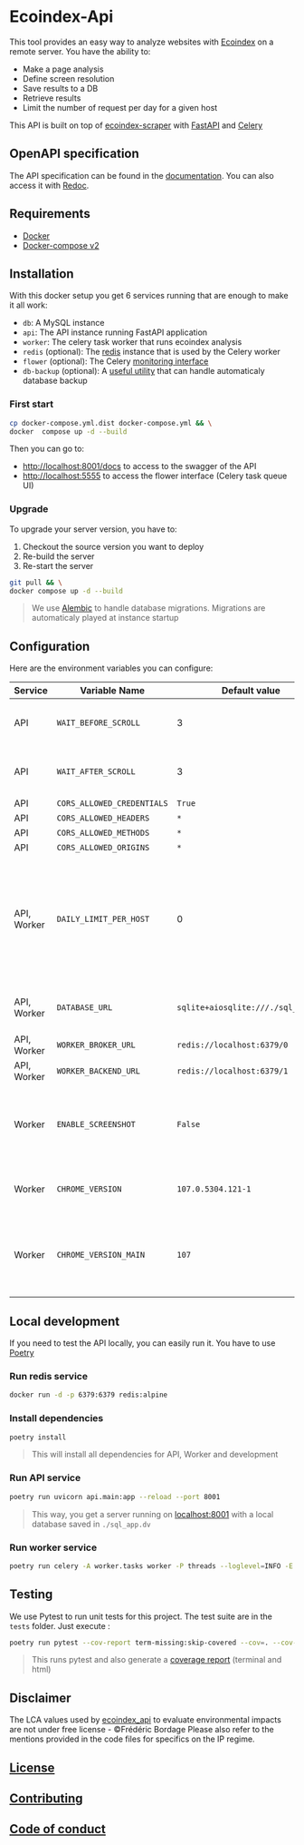 # Ecoindex-Api

This tool provides an easy way to analyze websites with [Ecoindex](http://www.ecoindex.fr) on a remote server. You have the ability to:

- Make a page analysis
- Define screen resolution
- Save results to a DB
- Retrieve results
- Limit the number of request per day for a given host

This API is built on top of [ecoindex-scraper](https://pypi.org/project/ecoindex-scraper/) with [FastAPI](https://fastapi.tiangolo.com/) and [Celery](https://docs.celeryq.dev/)

## OpenAPI specification

The API specification can be found in the [documentation](docs/openapi.json). You can also access it with [Redoc](https://redocly.github.io/redoc/?url=https://raw.githubusercontent.com/cnumr/ecoindex_api/main/docs/openapi.json).

## Requirements

- [Docker](https://www.docker.com/)
- [Docker-compose v2](https://docs.docker.com/compose/compose-v2/)

## Installation

With this docker setup you get 6 services running that are enough to make it all work:

- `db`: A MySQL instance
- `api`: The API instance running FastAPI application
- `worker`: The celery task worker that runs ecoindex analysis
- `redis` (optional): The [redis](https://redis.io/) instance that is used by the Celery worker
- `flower` (optional): The Celery [monitoring interface](https://flower.readthedocs.io/en/latest/)
- `db-backup` (optional): A [useful utility](https://github.com/tiredofit/docker-db-backup) that can handle automaticaly database backup

### First start

```bash
cp docker-compose.yml.dist docker-compose.yml && \
docker  compose up -d --build
```

Then you can go to:

- [http://localhost:8001/docs](http://localhost:8001/docs) to access to the swagger of the API
- [http://localhost:5555](http://localhost:5555) to access the flower interface (Celery task queue UI)

### Upgrade

To upgrade your server version, you have to:

1. Checkout the source version you want to deploy
2. Re-build the server
3. Re-start the server

```bash
git pull && \
docker compose up -d --build
```

> We use [Alembic](https://pypi.org/project/alembic/) to handle database migrations. Migrations are automaticaly played at instance startup

## Configuration

Here are the environment variables you can configure:

| Service     | Variable Name              | Default value | Description                                                                                                                                                                                                                                                                                                                                                                                                                |
|-------------|----------------------------|---------------|----------------------------------------------------------------------------------------------------------------------------------------------------------------------------------------------------------------------------------------------------------------------------------------------------------------------------------------------------------------------------------------------------------------------------|
| API         | `WAIT_BEFORE_SCROLL`       | 3             | You can configure the wait time of the scenario when a page is loaded before it scrolls down to the bottom of the page                                                                                                                                                                                                                                                                                                     |
| API         | `WAIT_AFTER_SCROLL`        | 3             | You can configure the wait time of the scenario when a page is loaded after having scrolled down to the bottom of the page                                                                                                                                                                                                                                                                                                 |
| API         | `CORS_ALLOWED_CREDENTIALS` | `True`        | See [MDN web doc](https://developer.mozilla.org/en-US/docs/Web/HTTP/Headers/Access-Control-Allow-Credentials)                                                                                                                                                                                                                                                                                                              |
| API         | `CORS_ALLOWED_HEADERS`     | `*`           | See [MDN web doc](https://developer.mozilla.org/en-US/docs/Web/HTTP/Headers/Access-Control-Allow-Headers)                                                                                                                                                                                                                                                                                                                  |
| API         | `CORS_ALLOWED_METHODS`     | `*`           | See [MDN web doc](https://developer.mozilla.org/en-US/docs/Web/HTTP/Headers/Access-Control-Allow-Methods)                                                                                                                                                                                                                                                                                                                  |
| API         | `CORS_ALLOWED_ORIGINS`     | `*`           | See [MDN web doc](https://developer.mozilla.org/en-US/docs/Web/HTTP/Headers/Access-Control-Allow-Origin)                                                                                                                                                                                                                                                                                                                   |
| API, Worker | `DAILY_LIMIT_PER_HOST`     | 0             | When this variable is set, it won't be possible for a same host to make more request than defined in the same day to avoid overload. If the variable is set, you will get a header `x-remaining-daily-requests: 6` in your response. It is used for the POST methods. If you reach your authorized request quota for the day, the next requests will give you a 429 response. If the variable is set to 0, no limit is set |
| API, Worker | `DATABASE_URL`             | `sqlite+aiosqlite:///./sql_app.db`      | If you run your mysql instance on a dedicated server, you can configure it with your credentials. By default, it uses an sqlite database when running in local |                                                                                                                               |
| API, Worker | `WORKER_BROKER_URL` | `redis://localhost:6379/0` | The url of the redis broker used by Celery |
| API, Worker | `WORKER_BACKEND_URL` | `redis://localhost:6379/1` | The url of the redis backend used by Celery |
| Worker      | `ENABLE_SCREENSHOT`        | `False`       | If screenshots are enabled, when analyzing the page the image will be generated in the `./screenshot` directory with the image name corresponding to the analysis ID and will be available on the path `/{version}/ecoindexes/{id}/screenshot`                                                                                                                                                                             |
| Worker | `CHROME_VERSION` | `107.0.5304.121-1` | This is the version of chrome to download and run. Can be removed if you want to install latest version of chrome |
| Worker | `CHROME_VERSION_MAIN` | `107` | This is the major version of chromethat is used for chromedriver. You have to set it accordingly to `CHROME_VERSION`. Be careful that if you remove `CHROME_VERSION` and `CHROME_VERSION_MAIN` or that they do not match, chromedriver will fail |

## Local development

If you need to test the API locally, you can easily run it. You have to use [Poetry](https://python-poetry.org/)

### Run redis service

```bash
docker run -d -p 6379:6379 redis:alpine
```

### Install dependencies

```bash
poetry install
```

> This will install all dependencies for API, Worker and development

### Run API service

```bash
poetry run uvicorn api.main:app --reload --port 8001
```

> This way, you get a server running on [localhost:8001](http://localhost:8001/docs) with a local database saved in `./sql_app.dv`

### Run worker service

```bash
poetry run celery -A worker.tasks worker -P threads --loglevel=INFO -E
```

## Testing

We use Pytest to run unit tests for this project. The test suite are in the `tests` folder. Just execute :

```Bash
poetry run pytest --cov-report term-missing:skip-covered --cov=. --cov-config=.coveragerc tests
```

> This runs pytest and also generate a [coverage report](https://pytest-cov.readthedocs.io/en/latest/) (terminal and html)

## Disclaimer

The LCA values used by [ecoindex_api](https://github.com/cnumr/ecoindex_api) to evaluate environmental impacts are not under free license - ©Frédéric Bordage
Please also refer to the mentions provided in the code files for specifics on the IP regime.

## [License](LICENSE)

## [Contributing](CONTRIBUTING.md)

## [Code of conduct](CODE_OF_CONDUCT.md)
